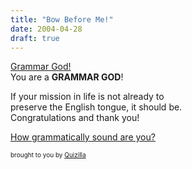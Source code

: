 ```yaml
---
title: "Bow Before Me!"
date: 2004-04-28
draft: true
---
```

[Grammar God!](https://web.archive.org/web/20040520204732im_/http://images.quizilla.com/B/BaalObsidian/1080162080_cturesgod3.jpg)  
You are a **GRAMMAR GOD**!

If your mission in life is not already to  
preserve the English tongue, it should be.  
Congratulations and thank you!

[How grammatically sound are you?](https://web.archive.org/web/20040520204732/http://quizilla.com/users/BaalObsidian/quizzes/How%20grammatically%20sound%20are%20you%3F/)  

<font size="-3">brought to you by <a href="https://web.archive.org/web/20040520204732/http://quizilla.com/">Quizilla</a></font>
